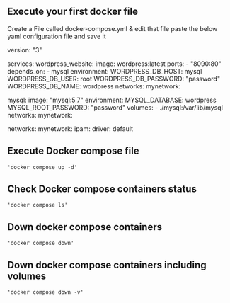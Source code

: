 ## Execute your first docker file
  Create a File called docker-compose.yml & edit that file paste the below yaml configuration file and save it
  
version: "3"

services:
  wordpress_website:
    image: wordpress:latest
    ports:
      - "8090:80"
    depends_on:
      - mysql
    environment:
      WORDPRESS_DB_HOST: mysql
      WORDPRESS_DB_USER: root
      WORDPRESS_DB_PASSWORD: "password"
      WORDPRESS_DB_NAME: wordpress
    networks:
      mynetwork:
        

  mysql:
    image: "mysql:5.7"
    environment:
      MYSQL_DATABASE: wordpress
      MYSQL_ROOT_PASSWORD: "password"
    volumes:
      - ./mysql:/var/lib/mysql
    networks:
      mynetwork:
        

networks:
  mynetwork:
    ipam:
      driver: default
      
      
## Execute Docker compose file
    'docker compose up -d'
    
## Check Docker compose containers status
    'docker compose ls'
    
## Down docker compose containers
    'docker compose down'
    
## Down docker compose containers including volumes
    'docker compose down -v'

